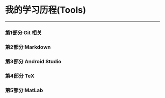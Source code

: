 # 我的学习历程(Tools)
---
### 第1部分 Git 相关
### 第2部分 Markdown
### 第3部分 Android Studio
### 第4部分 TeX
### 第5部分 MatLab